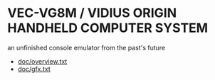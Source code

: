# VEC-VG8M / VIDIUS ORIGIN HANDHELD COMPUTER SYSTEM

an unfinished console emulator from the past's future

* [doc/overview.txt](doc/overview.txt)
* [doc/gfx.txt](doc/gfx.txt)
